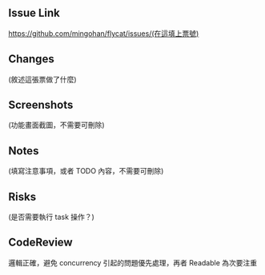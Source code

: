 ## Issue Link

https://github.com/mingohan/flycat/issues/(在這填上票號)

## Changes

(敘述這張票做了什麼)

## Screenshots

(功能畫面截圖，不需要可刪除)

## Notes

(填寫注意事項，或者 TODO 內容，不需要可刪除)

## Risks

(是否需要執行 task 操作？)

## CodeReview

邏輯正確，避免 concurrency 引起的問題優先處理，再者 Readable 為次要注重